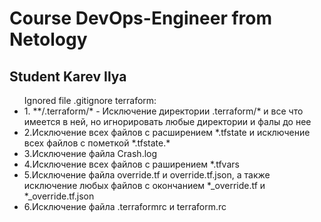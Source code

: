 <h1>Course DevOps-Engineer from Netology</h1>
<h2>Student Karev Ilya</h2>

<ul>Ignored file .gitignore terraform:
<li>1. **/.terraform/* - Исключение директории .terraform/* и все что имеется в ней, но игнорировать любые директории и фалы до нее </li>
<li>2.Исключение всех файлов с расширением *.tfstate и исключение всех файлов с пометкой *.tfstate.* </li>
<li>3.Исключение файла Crash.log </li>
<li>4.Исключение всех файлов с раширением *.tfvars </li>
<li>5.Исключение файла override.tf и override.tf.json, а также исключение любых файлов с окончанием *_override.tf и *_override.tf.json </li>
<li>6.Исключение файла .terraformrc и terraform.rc </li>
<ul/>
